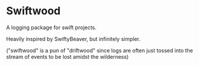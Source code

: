 # Swiftwood

A logging package for swift projects.

Heavily inspired by SwiftyBeaver, but infinitely simpler.

("swiftwood" is a pun of "driftwood" since logs are often just tossed into the stream of events to be lost amidst the wilderness)

